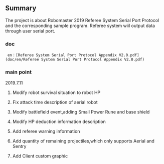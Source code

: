 ## Summary
   The project is about Robomaster 2019 Referee System Serial Port Protocol and  the corresponding sample program. Referee system wiil output data through user serial port.
   ### doc
     en：[Referee System Serial Port Protocol Appendix V2.0.pdf](doc/en/Referee System Serial Port Protocol Appendix V2.0.pdf)
   ### main point
   2019.7.11

  1. Modify robot survival situation to robot HP

  2. Fix attack time description of aerial robot

  3. Modify battlefield event,adding Small Power Rune and base shield

  4. Modify HP deduction information description

  5. Add referee warning information

  6. Add quantity of remaining projectiles,which only supports Aerial and Sentry

  7. Add Client custom graphic

  
   
     
